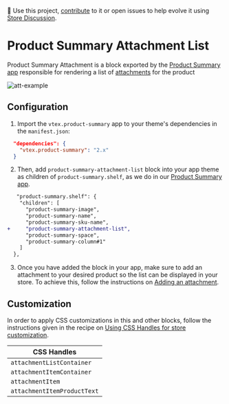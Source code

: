 📢 Use this project, [contribute](https://github.com/vtex-apps/product-summary) to it or open issues to help evolve it using [Store Discussion](https://github.com/vtex-apps/store-discussion).

# Product Summary Attachment List

Product Summary Attachment is a block exported by the [Product Summary app](https://developers.vtex.com/vtex-developer-docs/docs/vtex-product-summary) responsible for rendering a list of [attachments](https://help.vtex.com/tutorial/adding-an-attachment--7zHMUpuoQE4cAskqEUWScU?_ga=2.214353246.838011516.1646145984-1001456323.1619912759) for the product 

![att-example](https://user-images.githubusercontent.com/67270558/156370029-833f68ce-a270-4e01-ae20-5d63061f0a03.png)


## Configuration

1. Import the `vtex.product-summary` app to your theme's dependencies in the `manifest.json`:

```json
  "dependencies": {
    "vtex.product-summary": "2.x"
  }
```

2. Then, add `product-summary-attachment-list` block into your app theme as children of `product-summary.shelf`, as we do in our [Product Summary app](https://github.com/vtex-apps/product-summary/blob/master/store/blocks.json).

```diff
   "product-summary.shelf": {
    "children": [
      "product-summary-image",
      "product-summary-name",
      "product-summary-sku-name",
+     "product-summary-attachment-list",
      "product-summary-space",
      "product-summary-column#1"
    ]
  },
```

3. Once you have added the block in your app, make sure to add an attachment to your desired product so the list can be displayed in your store. To achieve this, follow the instructions on [Adding an attachment](https://help.vtex.com/en/tutorial/cadastrar-um-anexo--7zHMUpuoQE4cAskqEUWScU).

## Customization

In order to apply CSS customizations in this and other blocks, follow the instructions given in the recipe on [Using CSS Handles for store customization](https://developers.vtex.com/vtex-developer-docs/docs/vtex-io-documentation-using-css-handles-for-store-customization).

| CSS Handles  |
| ------------ |
| `attachmentListContainer`   |
| `attachmentItemContainer`   |
| `attachmentItem`            |
| `attachmentItemProductText` |
